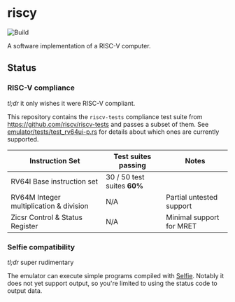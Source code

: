 # riscy  
![Build](https://github.com/michaelmelanson/riscy/workflows/Build/badge.svg)

A software implementation of a RISC-V computer.

## Status

### RISC-V compliance

_tl;dr_ it only wishes it were RISC-V compliant.

This repository contains the `riscv-tests` compliance test suite from https://github.com/riscv/riscv-tests and passes a subset
of them. See [emulator/tests/test_rv64ui-p.rs](https://github.com/michaelmelanson/riscy/blob/master/emulator/tests/test_rv64ui-p.rs#L30)
for details about which ones are currently supported.

| Instruction Set | Test suites passing | Notes |
|-|-|-|
| RV64I Base instruction set              | 30 / 50 test suites  **60%** | |
| RV64M Integer multiplication & division | N/A  | Partial untested support |
| Zicsr Control & Status Register         | N/A  | Minimal support for MRET |

### Selfie compatibility

_tl;dr_ super rudimentary

The emulator can execute simple programs compiled with [Selfie](https://github.com/cksystemsteaching/selfie). Notably it does 
not yet support output, so you're limited to using the status code to output data.

